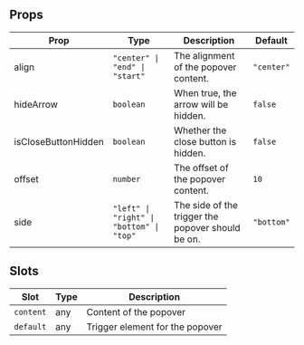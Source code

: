 <!-- This file is automatically generated, do not edit manually. -->

<script setup>
import AppPopoverPlayground from './AppPopoverPlayground.vue'
</script>

<AppPopoverPlayground />

## Props

| Prop | Type | Description | Default |
| ---- | ---- | ----------- | ------- |
| align | `"center" \| "end" \| "start"` | The alignment of the popover content. | `"center"` |
| hideArrow | `boolean` | When true, the arrow will be hidden. | `false` |
| isCloseButtonHidden | `boolean` | Whether the close button is hidden. | `false` |
| offset | `number` | The offset of the popover content. | `10` |
| side | `"left" \| "right" \| "bottom" \| "top"` | The side of the trigger the popover should be on. | `"bottom"` |


## Slots

| Slot | Type | Description |
| --------- | ---- | ----------- |
| `content` | any | Content of the popover |
| `default` | any | Trigger element for the popover |

